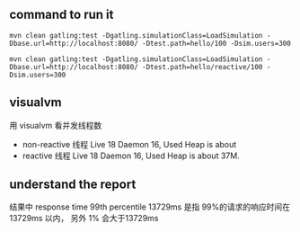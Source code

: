 
## command to run it 
```
mvn clean gatling:test -Dgatling.simulationClass=LoadSimulation -Dbase.url=http://localhost:8080/ -Dtest.path=hello/100 -Dsim.users=300
```

```
mvn clean gatling:test -Dgatling.simulationClass=LoadSimulation -Dbase.url=http://localhost:8080/ -Dtest.path=hello/reactive/100 -Dsim.users=300
```

## visualvm
用 visualvm 看并发线程数
- non-reactive 线程 Live 18 Daemon 16, Used Heap is about  
- reactive 线程 Live 18 Daemon 16, Used Heap is about 37M.

## understand the report 
结果中 response time 99th percentile 13729ms 是指 99%的请求的响应时间在 13729ms 以内， 另外 1% 会大于13729ms